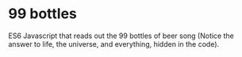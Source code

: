 # 99 bottles 

ES6 Javascript that reads out the 99 bottles of beer song
(Notice the answer to life, the universe, and everything, hidden in the code).
